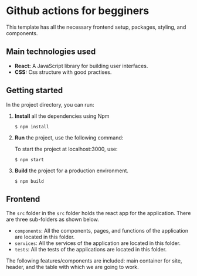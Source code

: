 # Github actions for begginers
This template has all the necessary frontend setup, packages, styling, and components.

## Main technologies used

- **React:** A JavaScript library for building user interfaces.
- **CSS:** Css structure with good practises.
## Getting started

In the project directory, you can run:

1. **Install** all the dependencies using Npm

   ```shell
   $ npm install
   ```

2. **Run** the project, use the following command:

   To start the project at localhost:3000, use:

   ```shell
   $ npm start
   ```

3. **Build** the project for a production environment.

   ```shell
   $ npm build
   ```
## Frontend

The `src` folder in the `src` folder holds the react app for the application. There are three sub-folders as shown below.

- `components`: All the components, pages, and functions of the application are located in this folder. 
- `services`: All the services of the application are located in this folder.
- `tests`: All the tests of the applications are located in this folder.

The following features/components are included: main container for site, header, and the table with which we are going to work.
